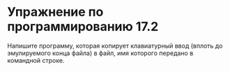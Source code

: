 # Упражнение по программированию 17.2  
Напишите программу, которая копирует клавиатурный ввод (вплоть до  
эмулируемого конца файла) в файл, имя которого передано в командной строке.  

